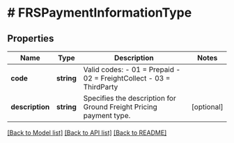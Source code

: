 # # FRSPaymentInformationType

## Properties

Name | Type | Description | Notes
------------ | ------------- | ------------- | -------------
**code** | **string** | Valid codes: - 01 &#x3D; Prepaid - 02 &#x3D; FreightCollect - 03 &#x3D; ThirdParty |
**description** | **string** | Specifies the description for Ground Freight Pricing payment type. | [optional]

[[Back to Model list]](../../README.md#models) [[Back to API list]](../../README.md#endpoints) [[Back to README]](../../README.md)
